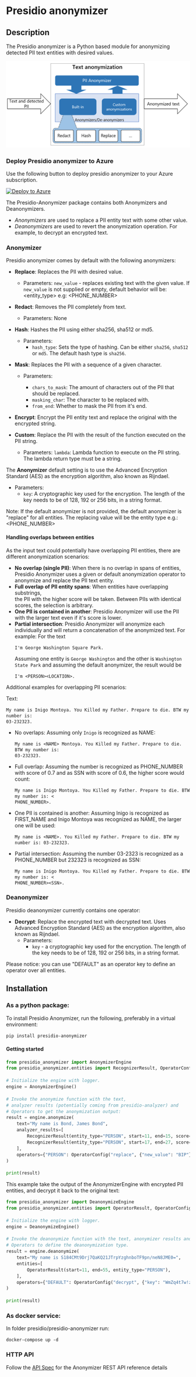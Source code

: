 # Presidio anonymizer

## Description

The Presidio anonymizer is a Python based module for anonymizing detected PII text
entities with desired values.

![Anonymizer Design](../docs/assets/anonymizer-design.png)

### Deploy Presidio anonymizer to Azure

Use the following button to deploy presidio anonymizer to your Azure subscription.

[![Deploy to Azure](https://aka.ms/deploytoazurebutton)](https://portal.azure.com/#create/Microsoft.Template/uri/https%3A%2F%2Fraw.githubusercontent.com%2Fmicrosoft%2Fpresidio%2Fmain%2Fpresidio-anonymizer%2Fdeploytoazure.json)


The Presidio-Anonymizer package contains both Anonymizers and Deanonymizers.
- *Anonymizers* are used to replace a PII entity text with some other value.
- *Deanonymizers* are used to revert the anonymization operation. 
  For example, to decrypt an encrypted text.

### Anonymizer

Presidio anonymizer comes by default with the following anonymizers:

-   **Replace**: Replaces the PII with desired value.
    -   Parameters: `new_value` - replaces existing text with the given value.
        If `new_value` is not supplied or empty, default behavior will be: <entity_type>
        e.g: <PHONE_NUMBER>

-   **Redact**: Removes the PII completely from text.
    -   Parameters: None
-   **Hash**: Hashes the PII using either sha256, sha512 or md5. 
    -   Parameters:
        - `hash_type`: Sets the type of hashing. 
          Can be either `sha256`, `sha512` or `md5`.
          The default hash type is `sha256`.
-   **Mask**: Replaces the PII with a sequence of a given character.
    -   Parameters:

        -   `chars_to_mask`: The amount of characters out of the PII that should be
            replaced.
        -   `masking_char`: The character to be replaced with.
        -   `from_end`: Whether to mask the PII from it's end.
    
-   **Encrypt**: Encrypt the PII entity text and replace the original with the encrypted string. 
-   **Custom**: Replace the PII with the result of the function executed on the PII string.
    - Parameters: `lambda`: Lambda function to execute on the PII string.
    The lambda return type must be a string.


The **Anonymizer** default setting is to use the Advanced Encryption Standard (AES) as the encryption algorithm, also known as Rijndael. 
   
-  Parameters:
    - `key`: A cryptographic key used for the encryption. 
      The length of the key needs to be of 128, 192 or 256 bits, in a string format.

Note: If the default anonymizer is not provided, 
the default anonymizer is "replace" for all entities. 
The replacing value will be the entity type e.g.: <PHONE_NUMBER>

#### Handling overlaps between entities

As the input text could potentially have overlapping PII entities, there are different
anonymization scenarios:

-   **No overlap (single PII)**: When there is no overlap in spans of entities, 
    Presidio Anonymizer uses a given or default anonymization operator to anonymize 
    and replace the PII text entity.
-   **Full overlap of PII entity spans**: When entities have overlapping substrings,  
    the PII with the higher score will be taken. 
    Between PIIs with identical scores, the selection is arbitrary.
-   **One PII is contained in another**: Presidio Anonymizer will use the PII with the larger text even if it's score is lower.
-   **Partial intersection**: Presidio Anonymizer will anonymize each individually and will return a concatenation of the anonymized text. 
    For example: 
    For the text
    ```
    I'm George Washington Square Park.
    ``` 
    Assuming one entity is `George Washington` and the other is `Washington State Park` 
    and assuming the default anonymizer, the result would be 
    ```
    I'm <PERSON><LOCATION>.
    ```

Additional examples for overlapping PII scenarios:

Text:
```
My name is Inigo Montoya. You Killed my Father. Prepare to die. BTW my number is:
03-232323.
```

-   No overlaps: Assuming only `Inigo` is recognized as NAME:
    ```
    My name is <NAME> Montoya. You Killed my Father. Prepare to die. BTW my number is:
    03-232323.
    ```
-   Full overlap: Assuming the number is recognized as PHONE_NUMBER with score of 0.7 and as SSN
    with score of 0.6, the higher score would count:
    ```
    My name is Inigo Montoya. You Killed my Father. Prepare to die. BTW my number is: <
    PHONE_NUMBER>.
    ```
-   One PII is contained is another: Assuming Inigo is recognized as FIRST_NAME and Inigo Montoya
    was recognized as NAME, the larger one will be used:
    ```
    My name is <NAME>. You Killed my Father. Prepare to die. BTW my number is: 03-232323.
    ```
-   Partial intersection: Assuming the number 03-2323 is recognized as a PHONE_NUMBER but 232323
    is recognized as SSN:
    ```
    My name is Inigo Montoya. You Killed my Father. Prepare to die. BTW my number is: <
    PHONE_NUMBER><SSN>.
    ```

### Deanonymizer

Presidio deanonymizer currently contains one operator:

-   **Decrypt**: Replace the encrypted text with decrypted text. 
    Uses Advanced Encryption Standard (AES) as the encryption algorithm, also known as Rijndael. 
    -  Parameters:
        -   `key` - a cryptographic key used for the encryption. 
            The length of the key needs to be of 128, 192 or 256 bits, in a string format.

Please notice: you can use "DEFAULT" as an operator key to define an operator over all entities.

## Installation

### As a python package:

To install Presidio Anonymizer, run the following, preferably in a virtual environment:

```sh
pip install presidio-anonymizer
```

#### Getting started

```python
from presidio_anonymizer import AnonymizerEngine
from presidio_anonymizer.entities import RecognizerResult, OperatorConfig

# Initialize the engine with logger.
engine = AnonymizerEngine()

# Invoke the anonymize function with the text, 
# analyzer results (potentially coming from presidio-analyzer) and
# Operators to get the anonymization output:
result = engine.anonymize(
    text="My name is Bond, James Bond",
    analyzer_results=[
        RecognizerResult(entity_type="PERSON", start=11, end=15, score=0.8),
        RecognizerResult(entity_type="PERSON", start=17, end=27, score=0.8),
    ],
    operators={"PERSON": OperatorConfig("replace", {"new_value": "BIP"})},
)

print(result)
```
This example take the output of the AnonymizerEngine with encrypted PII entities, 
and decrypt it back to the original text:
```python
from presidio_anonymizer import DeanonymizeEngine
from presidio_anonymizer.entities import OperatorResult, OperatorConfig

# Initialize the engine with logger.
engine = DeanonymizeEngine()

# Invoke the deanonymize function with the text, anonymizer results and
# Operators to define the deanonymization type.
result = engine.deanonymize(
    text="My name is S184CMt9Drj7QaKQ21JTrpYzghnboTF9pn/neN8JME0=",
    entities=[
        OperatorResult(start=11, end=55, entity_type="PERSON"),
    ],
    operators={"DEFAULT": OperatorConfig("decrypt", {"key": "WmZq4t7w!z%C&F)J"})},
)

print(result)

```

### As docker service:

In folder presidio/presidio-anonymizer run:

```
docker-compose up -d
```

### HTTP API

Follow the [API Spec](https://microsoft.github.io/presidio/api-docs/api-docs.html#tag/Anonymizer) for the
Anonymizer REST API reference details
